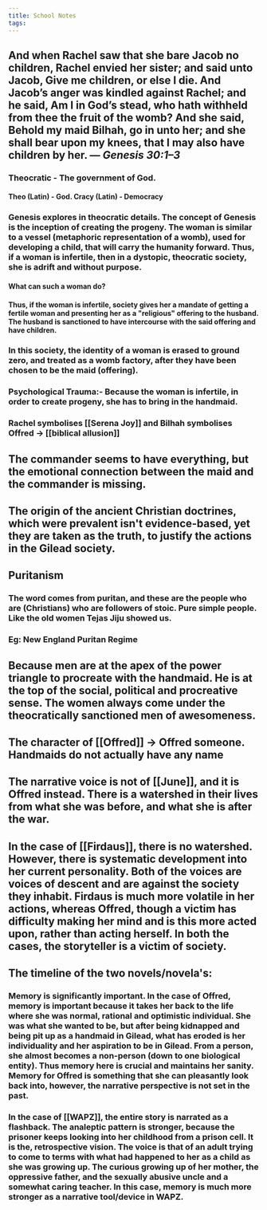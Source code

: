 ```yaml
---
title: School Notes
tags:
---
```


## And when Rachel saw that she bare Jacob no children, Rachel envied her sister; and said unto Jacob, Give me children, or else I die. And Jacob’s anger was kindled against Rachel; and he said, Am I in God’s stead, who hath withheld from thee the fruit of the womb? And she said, Behold my maid Bilhah, go in unto her; and she shall bear upon my knees, that I may also have children by her. — *Genesis 30:1–3*
### Theocratic - The government of God.
#### Theo (Latin) - God. Cracy (Latin) - Democracy
### Genesis explores in theocratic details. The concept of Genesis is the inception of creating the progeny. The woman is similar to a vessel (metaphoric representation of a womb), used for developing a child, that will carry the humanity forward. Thus, if a woman is infertile, then in a dystopic, theocratic society, she is adrift and without purpose.
#### What can such a woman do?
#### Thus, if the woman is infertile, society gives her a mandate of getting a fertile woman and presenting her as a "religious" offering to the husband. The husband is sanctioned to have intercourse with the said offering and have children.
### In this society, the identity of a woman is erased to ground zero, and treated as a womb factory, after they have been chosen to be the maid (offering).
### Psychological Trauma:- Because the woman is infertile, in order to create progeny, she has to bring in the handmaid.
### Rachel symbolises [[Serena Joy]] and Bilhah symbolises Offred -> [[biblical allusion]]
## The commander seems to have everything, but the emotional connection between the maid and the commander is missing.
## The origin of the ancient Christian doctrines, which were prevalent isn't evidence-based, yet they are taken as the truth, to justify the actions in the Gilead society.
## **Puritanism**
### The word comes from puritan, and these are the people who are (Christians) who are followers of stoic. Pure simple people. Like the old women Tejas Jiju showed us.
### Eg: New England Puritan Regime
## Because men are at the apex of the power triangle to procreate with the handmaid. He is at the top of the social, political and procreative sense. The women always come under the theocratically sanctioned men of awesomeness.
## The character of [[Offred]] → **Of**fred someone. Handmaids do not actually have any name
## The narrative voice is not of [[June]], and it is Offred instead. There is a watershed in their lives from what she was before, and what she is after the war.
## In the case of [[Firdaus]], there is no watershed. However, there is systematic development into her current personality. Both of the voices are voices of descent and are against the society they inhabit. Firdaus is much more volatile in her actions, whereas Offred, though a victim has difficulty making her mind and is this more acted upon, rather than acting herself. In both the cases, the storyteller is a victim of society.
## The timeline of the two novels/novela's:
### Memory is significantly important. In the case of Offred, memory is important because it takes her back to the life where she was normal, rational and optimistic individual. She was what she wanted to be, but after being kidnapped and being pit up as a handmaid in Gilead, what has eroded is her individuality and her aspiration to be in Gilead. From a person, she almost becomes a non-person (down to one biological entity). Thus memory here is crucial and maintains her sanity. Memory for Offred is something that she can pleasantly look back into, however, the narrative perspective is not set in the past.
### In the case of [[WAPZ]], the entire story is narrated as a flashback. The analeptic pattern is stronger, because the prisoner keeps looking into her childhood from a prison cell. It is the, retrospective vision. The voice is that of an adult trying to come to terms with what had happened to her as a child as she was growing up. The curious growing up of her mother, the oppressive father, and the sexually abusive uncle and a somewhat caring teacher. In this case, memory is much more stronger as a narrative tool/device in WAPZ.
